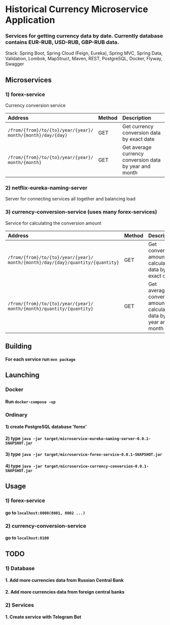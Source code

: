 # Historical Currency Microservice Application
###  Services for getting currency data by date. Currently database contains EUR-RUB, USD-RUB, GBP-RUB data.
Stack: Spring Boot, Spring Cloud (Feign, Eureka), Spring MVC, Spring Data,
Validation, Lombok, MapStruct, Maven, REST, PostgreSQL, Docker, Flyway, Swagger

## Microservices
### 1) forex-service
Currency conversion service

| Address                                                           | Method | Description                                            |
|:------------------------------------------------------------------|:-------|:-------------------------------------------------------|
| `/from/{from}/to/{to}/year/{year}/`<br/>`month/{month}/day/{day}` | GET    | Get currency conversion data by exact date             |
| `/from/{from}/to/{to}/year/{year}/`<br/>`month/{month}`           | GET    | Get average currency conversion data by year and month |

### 2) netflix-eureka-naming-server
Server for connecting services all together and balancing load

### 3) currency-conversion-service (uses many forex-services)
Service for calculating the conversion amount 

| Address                                                                                | Method | Description                                                      |
|:---------------------------------------------------------------------------------------|:-------|:-----------------------------------------------------------------|
| `/from/{from}/to/{to}/year/{year}/`<br/>`month/{month}/day/{day}/quantity/{quantity} ` | GET    | Get conversion amount calculation data by exact date             |
| `/from/{from}/to/{to}/year/{year}/`<br/>`month/{month}/quantity/{quantity}`            | GET    | Get average conversion amount calculation data by year and month |

## Building
#### For each service run `mvn package`

## Launching
### Docker
#### Run `docker-compose -up`

### Ordinary
#### 1) create PostgreSQL database 'forex'
#### 2) type `java -jar target/microservice-eureka-naming-server-0.0.1-SNAPSHOT.jar`
#### 3) type `java -jar target/microservice-forex-service-0.0.1-SNAPSHOT.jar`
#### 4) type `java -jar target/microservice-currency-conversion-0.0.1-SNAPSHOT.jar`

## Usage
### 1) forex-service
#### go to `localhost:8000(8001, 8002 ...)`
### 2) currency-conversion-service
#### go to `localhost:8100`

## TODO
### 1) Database
#### 1. Add more currencies data from Russian Central Bank
#### 2. Add more currencies data from foreign central banks
### 2) Services
#### 1. Create service with Telegram Bot
